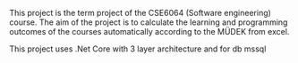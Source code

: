 This project is the term project of the CSE6064 (Software engineering) course. 
The aim of the project is to calculate the learning and programming outcomes of the courses automatically according to the MÜDEK from excel.

This project uses .Net Core with 3 layer architecture
and for db mssql